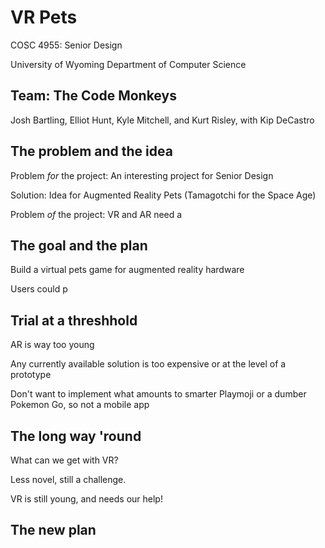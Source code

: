 # VR Pets

COSC 4955: Senior Design

University of Wyoming Department of Computer Science

## Team: The Code Monkeys

Josh Bartling, Elliot Hunt, Kyle Mitchell, and Kurt Risley, with Kip DeCastro

## The problem and the idea

Problem *for* the project: An interesting project for Senior Design

Solution: Idea for Augmented Reality Pets (Tamagotchi for the Space Age)

Problem *of* the project: VR and AR need a 

## The goal and the plan

Build a virtual pets game for augmented reality hardware

Users could p

## Trial at a threshhold

AR is way too young

Any currently available solution is too expensive or at the level of a prototype

Don't want to implement what amounts to smarter Playmoji or a dumber Pokemon Go, so not a mobile app

## The long way 'round

What can we get with VR?

Less novel, still a challenge.

VR is still young, and needs our help!

## The new plan


